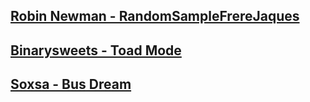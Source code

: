 [Robin Newman - RandomSampleFrereJaques](https://soundcloud.com/sc3rbnman/randomsamplefrerejaques)
---
[Binarysweets - Toad Mode](https://soundcloud.com/binarysweets/toad-mode-sonic-pi-monthly-challenge-1)
---
[Soxsa - Bus Dream](https://soundcloud.com/soxsa/bus-dream)
---
